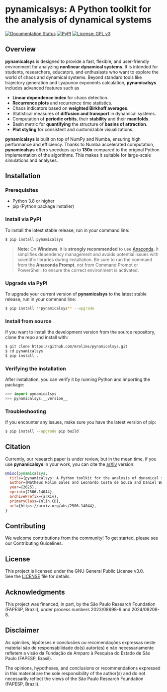 # pynamicalsys: A Python toolkit for the analysis of dynamical systems

[![Documentation Status](https://readthedocs.org/projects/pynamicalsys/badge/?version=latest)](https://pynamicalsys.readthedocs.io/en/latest/)
[![PyPI](https://img.shields.io/pypi/v/pynamicalsys.svg)](https://pypi.org/project/pynamicalsys/)
[![License: GPL v3](https://img.shields.io/badge/License-GPLv3-blue.svg)](https://www.gnu.org/licenses/gpl-3.0)

## Overview

**pynamicalsys** is designed to provide a fast, flexible, and user-friendly environment for analyzing **nonlinear dynamical systems**. It is intended for students, researchers, educators, and enthusiasts who want to explore the world of chaos and dynamical systems. Beyond standard tools like trajectory generation and Lyapunov exponents calculation, **pynamicalsys** includes advanced features such as

- **Linear dependence index** for chaos detection.
- **Recurrence plots** and recurrence time statistics.
- Chaos indicators based on **weighted Birkhoff averages**.
- Statistical measures of **diffusion and transport** in dynamical systems.
- Computation of **periodic orbits**, their **stability** and their **manifolds**.
- Basin metric for **quantifying** the structure of **basins of attraction**.
- **Plot styling** for consistent and customizable visualizations.

**pynamicalsys** is built on top of NumPy and Numba, ensuring high performance and efficiency. Thanks to Numba accelerated computation, **pynamicalsys** offers speedups up to **130x** compared to the original Python implementation of the algorithms. This makes it suitable for large-scale simulations and analyses.

## Installation

### Prerequisites

- Python 3.8 or higher
- pip (Python package installer)

### Install via PyPI

To install the latest stable release, run in your command line:

```bash
$ pip install pynamicalsys
```

> **Note:** On **Windows**, it is **strongly recommended** to use [Anaconda](https://www.anaconda.com). It simplifies dependency management and avoids potential issues with scientific libraries during installation. Be sure to run the command from the **Anaconda Prompt**, not from Command Prompt or PowerShell, to ensure the correct environment is activated.

### Upgrade via PyPI

To upgrade your current version of **pynamicalsys** to the latest stable release, run in your command line:

```bash
$ pip install **pynamicalsys** --upgrade
```

### Install from source

If you want to install the development version from the source repository, clone the repo and install with:

```bash
$ git clone https://github.com/mrolims/pynamicalsys.git
$ cd pynamicalsys
$ pip install .
```

### Verifying the installation

After installation, you can verify it by running Python and importing the package:

```python
>>> import pynamicalsys
>>> pynamicalsys.__version__
```

### Troubleshooting

If you encounter any issues, make sure you have the latest version of pip:

```bash
$ pip install --upgrade pip build
```

## Citation

Currently, our research paper is under review, but in the mean time, if you use **pynamicalsys** in your work, you can cite the [arXiv](https://arxiv.org/abs/2506.14044) version:

```bibtex
@misc{pynamicalsys,
  title={pynamicalsys: A Python toolkit for the analysis of dynamical systems},
  author={Matheus Rolim Sales and Leonardo Costa de Souza and Daniel Borin and Michele Mugnaine and José Danilo Szezech Jr. and Ricardo Luiz Viana and Iberê Luiz Caldas and Edson Denis Leonel and Chris G. Antonopoulos},
  year={2025},
  eprint={2506.14044},
  archivePrefix={arXiv},
  primaryClass={nlin.CD},
  url={https://arxiv.org/abs/2506.14044},
}
```

## Contributing

We welcome contributions from the community! To get started, please see our Contributing Guidelines.

## License

This project is licensed under the GNU General Public License v3.0.  
See the [LICENSE](./LICENSE) file for details.

## Acknowledgments

This project was financed, in part, by the São Paulo Research Foundation (FAPESP, Brazil), under process numbers 2023/08698-9 and 2024/09208-8.

## Disclaimer

As opiniões, hipóteses e conclusões ou recomendações expressas neste material são de responsabilidade do(s) autor(es) e não necessariamente refletem a visão da Fundação de Amparo à Pesquisa do Estado de São Paulo (FAPESP, Brasil).

The opinions, hypotheses, and conclusions or recommendations expressed in this material are the sole responsibility of the author(s) and do not necessarily reflect the views of the São Paulo Research Foundation (FAPESP, Brazil).
